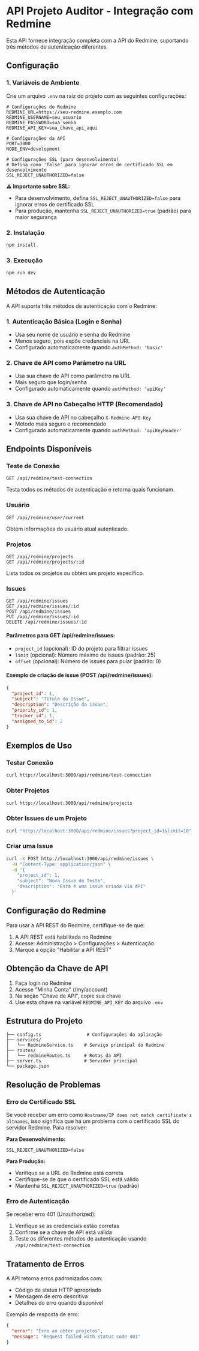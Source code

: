 # API Projeto Auditor - Integração com Redmine

Esta API fornece integração completa com a API do Redmine, suportando três métodos de autenticação diferentes.

## Configuração

### 1. Variáveis de Ambiente

Crie um arquivo `.env` na raiz do projeto com as seguintes configurações:

```env
# Configurações do Redmine
REDMINE_URL=https://seu-redmine.exemplo.com
REDMINE_USERNAME=seu_usuario
REDMINE_PASSWORD=sua_senha
REDMINE_API_KEY=sua_chave_api_aqui

# Configurações da API
PORT=3000
NODE_ENV=development

# Configurações SSL (para desenvolvimento)
# Defina como 'false' para ignorar erros de certificado SSL em desenvolvimento
SSL_REJECT_UNAUTHORIZED=false
```

**⚠️ Importante sobre SSL:**
- Para desenvolvimento, defina `SSL_REJECT_UNAUTHORIZED=false` para ignorar erros de certificado SSL
- Para produção, mantenha `SSL_REJECT_UNAUTHORIZED=true` (padrão) para maior segurança

### 2. Instalação

```bash
npm install
```

### 3. Execução

```bash
npm run dev
```

## Métodos de Autenticação

A API suporta três métodos de autenticação com o Redmine:

### 1. Autenticação Básica (Login e Senha)
- Usa seu nome de usuário e senha do Redmine
- Menos seguro, pois expõe credenciais na URL
- Configurado automaticamente quando `authMethod: 'basic'`

### 2. Chave de API como Parâmetro na URL
- Usa sua chave de API como parâmetro na URL
- Mais seguro que login/senha
- Configurado automaticamente quando `authMethod: 'apiKey'`

### 3. Chave de API no Cabeçalho HTTP (Recomendado)
- Usa sua chave de API no cabeçalho `X-Redmine-API-Key`
- Método mais seguro e recomendado
- Configurado automaticamente quando `authMethod: 'apiKeyHeader'`

## Endpoints Disponíveis

### Teste de Conexão
```http
GET /api/redmine/test-connection
```
Testa todos os métodos de autenticação e retorna quais funcionam.

### Usuário
```http
GET /api/redmine/user/current
```
Obtém informações do usuário atual autenticado.

### Projetos
```http
GET /api/redmine/projects
GET /api/redmine/projects/:id
```
Lista todos os projetos ou obtém um projeto específico.

### Issues
```http
GET /api/redmine/issues
GET /api/redmine/issues/:id
POST /api/redmine/issues
PUT /api/redmine/issues/:id
DELETE /api/redmine/issues/:id
```

#### Parâmetros para GET /api/redmine/issues:
- `project_id` (opcional): ID do projeto para filtrar issues
- `limit` (opcional): Número máximo de issues (padrão: 25)
- `offset` (opcional): Número de issues para pular (padrão: 0)

#### Exemplo de criação de issue (POST /api/redmine/issues):
```json
{
  "project_id": 1,
  "subject": "Título da Issue",
  "description": "Descrição da issue",
  "priority_id": 1,
  "tracker_id": 1,
  "assigned_to_id": 2
}
```

## Exemplos de Uso

### Testar Conexão
```bash
curl http://localhost:3000/api/redmine/test-connection
```

### Obter Projetos
```bash
curl http://localhost:3000/api/redmine/projects
```

### Obter Issues de um Projeto
```bash
curl "http://localhost:3000/api/redmine/issues?project_id=1&limit=10"
```

### Criar uma Issue
```bash
curl -X POST http://localhost:3000/api/redmine/issues \
  -H "Content-Type: application/json" \
  -d '{
    "project_id": 1,
    "subject": "Nova Issue de Teste",
    "description": "Esta é uma issue criada via API"
  }'
```

## Configuração do Redmine

Para usar a API REST do Redmine, certifique-se de que:

1. A API REST está habilitada no Redmine
2. Acesse: Administração > Configurações > Autenticação
3. Marque a opção "Habilitar a API REST"

## Obtenção da Chave de API

1. Faça login no Redmine
2. Acesse "Minha Conta" (/my/account)
3. Na seção "Chave de API", copie sua chave
4. Use esta chave na variável `REDMINE_API_KEY` do arquivo `.env`

## Estrutura do Projeto

```
├── config.ts                 # Configurações da aplicação
├── services/
│   └── RedmineService.ts    # Serviço principal do Redmine
├── routes/
│   └── redmineRoutes.ts     # Rotas da API
├── server.ts                # Servidor principal
└── package.json
```

## Resolução de Problemas

### Erro de Certificado SSL

Se você receber um erro como `Hostname/IP does not match certificate's altnames`, isso significa que há um problema com o certificado SSL do servidor Redmine. Para resolver:

**Para Desenvolvimento:**
```env
SSL_REJECT_UNAUTHORIZED=false
```

**Para Produção:**
- Verifique se a URL do Redmine está correta
- Certifique-se de que o certificado SSL está válido
- Mantenha `SSL_REJECT_UNAUTHORIZED=true` (padrão)

### Erro de Autenticação

Se receber erro 401 (Unauthorized):
1. Verifique se as credenciais estão corretas
2. Confirme se a chave de API está válida
3. Teste os diferentes métodos de autenticação usando `/api/redmine/test-connection`

## Tratamento de Erros

A API retorna erros padronizados com:
- Código de status HTTP apropriado
- Mensagem de erro descritiva
- Detalhes do erro quando disponível

Exemplo de resposta de erro:
```json
{
  "error": "Erro ao obter projetos",
  "message": "Request failed with status code 401"
}
```
